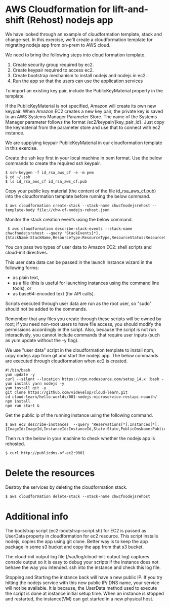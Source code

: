 # AWS Cloudformation for lift-and-shift (Rehost) nodejs app 
We have looked through an example of cloudformation template, stack and change-set.  In this exercise, we'll create a cloudformation template for migrating nodejs app from on-prem to AWS cloud.

We need to bring the following steps into cloud formation template.
1. Create security group required by ec2.
2. Create keypair required to access ec2.
3. Create bootstrap mechanism to install nodejs and nodejs in ec2.
4. Run the app so that the users can use the application services

To import an existing key pair, include the PublicKeyMaterial property in the template.

If the PublicKeyMaterial is not specified, Amazon will create its own new keypair. When Amazon EC2 creates a new key pair, the private key is saved to an AWS Systems Manager Parameter Store. The name of the Systems Manager parameter follows the format /ec2/keypair/{key_pair_id}. Just copy the keymaterial from the parameter store and use that to connect with ec2 instance.

We are supplying keypair PublicKeyMaterial in our cloudformation template in this exercise.

Create the ssh key first in your local machine in pem format. Use the below commands to create the required ssh keypair.
```
$ ssh-keygen -f id_rsa_aws_cf -e -m pem
$ cd ~/.ssh
$ ls id_rsa_aws_cf id_rsa_aws_cf.pub
```

Copy your public key material (the content of the file id_rsa_aws_cf.pub) into the cloudformation template before running the below command.
```
$ aws cloudformation create-stack --stack-name chwcfnodejsrehost --template-body file://chw-cf-nodejs-rehost.json 

```
Monitor the stack creation events using the below command.
```
 $ aws cloudformation describe-stack-events --stack-name chwcfnodejsrehost --query 'StackEvents[*].{StackName:StackName,ResourceType:ResourceType,ResourceStatus:ResourceStatus}'
```

 You can pass two types of user data to Amazon EC2: shell scripts and cloud-init directives. 
 
 This user data data can be passed in the launch instance wizard in the following forms:
 - as plain text, 
 - as a file (this is useful for launching instances using the command line tools), or 
 - as base64-encoded text (for API calls).

 Scripts executed through user data are run as the root user, so "sudo" should not be added to the commands. 
 
 Remember that any files you create through these scripts will be owned by root; if you need non-root users to have file access, you should modify the permissions accordingly in the script. Also, because the script is not run interactively, you cannot include commands that require user inputs (such as yum update without the -y flag).

 We use "user data" script in the cloudformation template to install npm, copy nodejs app from git and start the nodejs app.  The below commands are executed through cloudformation when ec2 is created.
 ```
 #!/bin/bash
 yum update -y 
 curl --silent --location https://rpm.nodesource.com/setup_14.x |bash - 
 yum install yarn nodejs -y 
 yum install git -y 
 git clone https://github.com/videvelop/cloud-learn.git 
 cd cloud-learn/hello-worlds/001-nodejs-microservice-restapi-noauth/ 
 npm install 
 npm run start &
 ```

Get the public ip of the running instance using the following command.
 ```
 $ aws ec2 describe-instances  --query 'Reservations[*].Instances[*].{ImageId:ImageId,InstanceId:InstanceId,State:State,PublicDnsName:PublicDnsName}'
 ```

 Then run the below in your machine to check whether the nodejs app is rehosted.
 ```
$ curl http://publicdns-of-ec2:9001
 ```

# Delete the resources
 Destroy the services by deleting the cloudformation stack.
 ```
$ aws cloudformation delete-stack --stack-name chwcfnodejsrehost 
```

# Additional info
The bootstrap script (ec2-bootstrap-script.sh) for EC2 is passed as UserData property in cloudformation for ec2 resource. This script installs nodejs, copies the app using git clone.   Better way is to keep the app package in some s3 bucket and copy the app from that s3 bucket. 

The cloud-init output log file (/var/log/cloud-init-output.log) captures console output so it is easy to debug your scripts if the instance does not behave the way you intended. ssh into the instance and check this log file.

Stopping and Starting the instance back will have a new public IP. If you try hitting the nodejs service with this new public IP/ DNS name, your service will not be available.  It is because, the UserData method used to execute the script is done at instance initial setup time. When an instance is stopped and restarted, the instance(VM) can get started in a new physical host. 
